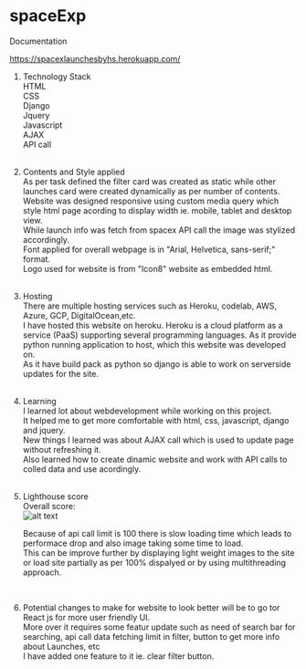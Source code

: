 # spaceExp
Documentation

https://spacexlaunchesbyhs.herokuapp.com/

1) Technology Stack <br>
   HTML <br>
   CSS <br>
   Django <br>
   Jquery <br>
   Javascript <br>
   AJAX <br>
   API call<br>
   <br>
2) Contents and Style applied<br>
   As per task defined the filter card was created as static while other launches card were created dynamically as per number of contents. <br>
   Website was designed responsive using custom media query which style html page acording to display width ie. mobile, tablet and desktop view.<br>
   While launch info was fetch from spacex API call the image was stylized accordingly. <br>
   Font applied for overall webpage is in "Arial, Helvetica, sans-serif;" format. <br>
   Logo used for website is from "Icon8" website as embedded html.<br>
   <br>
3) Hosting <br>
   There are multiple hosting services such as Heroku, codelab, AWS, Azure, GCP, DigitalOcean,etc. <br>
   I have hosted this website on heroku. Heroku is a cloud platform as a service (PaaS) supporting several programming languages. As it provide python running application to host, which this website was developed on.<br>
   As it have build pack as python so django is able to work on serverside updates for the site.<br>
   <br>
4) Learning <br>
   I learned lot about webdevelopment while working on this project.<br>
   It helped me to get more comfortable with html, css, javascript, django and jquery. <br>
   New things I learned was about AJAX call which is used to update page without refreshing it. <br>
   Also learned how to create dinamic website and work with API calls to colled data and use acordingly. <br>
   <br>
5) Lighthouse score <br>
   Overall score:<br>
   ![alt text](https://github.com/himanshusankhala04/spaceExp/blob/master/lightscore.PNG?raw=true)<br>
   
   Because of api call limit is 100 there is slow loading time which leads to performace drop and also image taking some time to load. <br>
   This can be improve further by displaying light weight images to the site or load site partially as per 100% dispalyed or by using multithreading approach. <br>
   
   <br>
6) Potential changes to make for website to look better will be to go tor React js for more user friendly UI.<br>
   More over it requires some featur update such as need of search bar for searching, api call data fetching limit in filter, button to get more info about Launches, etc<br> 
   I have added one feature to it ie. clear filter button.<br>

   
   
   
